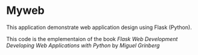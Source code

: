 # Myweb

This application demonstrate web application design using Flask (Python).

This code is the emplementaion of the book _Flask Web Development Developing Web Applications with Python_ by _Miguel Grinberg_
